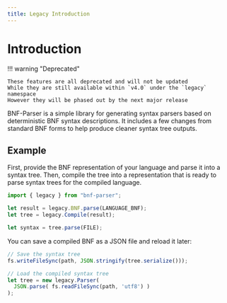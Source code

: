 ```yaml
---
title: Legacy Introduction
---
```


# Introduction

!!! warning "Deprecated"

    These features are all deprecated and will not be updated  
    While they are still available within `v4.0` under the `legacy` namespace  
    However they will be phased out by the next major release

BNF-Parser is a simple library for generating syntax parsers based on deterministic BNF syntax descriptions. It includes a few changes from standard BNF forms to help produce cleaner syntax tree outputs.


## Example

First, provide the BNF representation of your language and parse it into a syntax tree. Then, compile the tree into a representation that is ready to parse syntax trees for the compiled language.

```js
import { legacy } from "bnf-parser";

let result = legacy.BNF.parse(LANGUAGE_BNF);
let tree = legacy.Compile(result);

let syntax = tree.parse(FILE);
```

You can save a compiled BNF as a JSON file and reload it later:
```js
// Save the syntax tree
fs.writeFileSync(path, JSON.stringify(tree.serialize()));

// Load the compiled syntax tree
let tree = new legacy.Parser(
  JSON.parse( fs.readFileSync(path, 'utf8') )
);
```